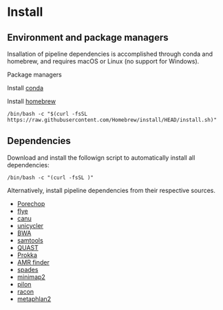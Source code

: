 
# Install

Environment and package managers
---

Insallation of pipeline dependencies is accomplished through conda and homebrew, and requires macOS or Linux (no support for Windows).

Package managers

Install [conda](https://docs.conda.io/en/latest/miniconda.html)   




Install [homebrew](https://brew.sh)   

    /bin/bash -c "$(curl -fsSL https://raw.githubusercontent.com/Homebrew/install/HEAD/install.sh)"

Dependencies
---
Download and install the followign script to automatically install all dependencies:

    /bin/bash -c "(curl -fsSL )"

Alternatively, install pipeline dependencies from their respective sources.

- [Porechop](https://github.com/rrwick/Porechop)
- [flye](https://github.com/fenderglass/Flye)
- [canu](https://github.com/marbl/canu)
- [unicycler](https://github.com/rrwick/Unicycler)
- [BWA](https://github.com/lh3/bwa)
- [samtools](https://github.com/samtools/samtools)
- [QUAST](http://quast.sourceforge.net/install.html)
- [Prokka](https://github.com/tseemann/prokka)
- [AMR finder](https://github.com/ncbi/amr)
- [spades](https://github.com/ablab/spades) 
- [minimap2](https://github.com/lh3/minimap2)
- [pilon](https://github.com/broadinstitute/pilon)
- [racon](https://github.com/isovic/racon)
- [metaphlan2](https://github.com/biobakery/MetaPhlAn2)


